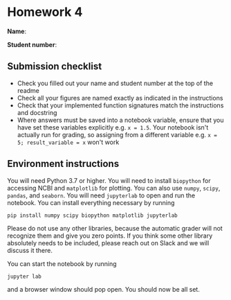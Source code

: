 # Homework 4

**Name**: <name> <surname>

**Student number**: <student id number>
    
## Submission checklist

- Check you filled out your name and student number at the top of the readme
- Check all your figures are named exactly as indicated in the instructions
- Check that your implemented function signatures match the instructions and docstring
- Where answers must be saved into a notebook variable, ensure that you have set these variables explicitly e.g. `x = 1.5`. Your notebook isn't actually run for grading, so assigning from a different variable e.g. `x = 5; result_variable = x` won't work

## Environment instructions

You will need Python 3.7 or higher. You will need to install `biopython` for accessing NCBI and `matplotlib` for plotting. You can also use `numpy`, `scipy`, `pandas`, and `seaborn`. You will need `jupyterlab` to open and run the notebook. You can install everything necessary by running
```
pip install numpy scipy biopython matplotlib jupyterlab
```
Please do not use any other libraries, because the automatic grader will not recognize them and give you zero points. If you think some other library absolutely needs to be included, please reach out on Slack and we will discuss it there.

You can start the notebook by running
```
jupyter lab
```
and a browser window should pop open. You should now be all set.
